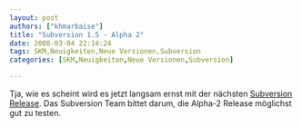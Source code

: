 ```yaml
---
layout: post
authors: ["khmarbaise"]
title: "Subversion 1.5 - Alpha 2"
date: 2008-03-04 22:14:24
tags: SKM,Neuigkeiten,Neue Versionen,Subversion
categories: [SKM,Neuigkeiten,Neue Versionen,Subversion]

---
```

Tja, wie es scheint wird es jetzt langsam ernst mit der nächsten <a href="http://blogs.open.collab.net/svn/2008/03/subversion-15-a.html"  title="Subversion 1.5 Alpha 2">Subversion Release</a>. Das Subversion Team bittet darum, die Alpha-2 Release möglichst gut zu testen.
